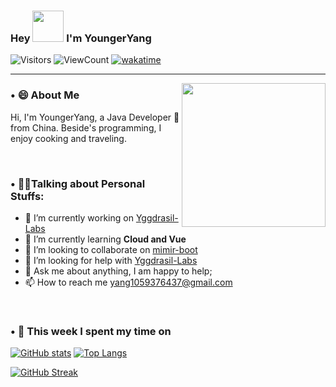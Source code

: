 ### Hey <img src="https://media.giphy.com/media/mGcNjsfWAjY5AEZNw6/giphy.gif" width="50"> I'm YoungerYang

![Visitors](https://api.visitorbadge.io/api/visitors?path=https%3A%2F%2Fgithub.com%2FYoungerYang-Y&countColor=%2337d67a&style=plastic) <img alt="ViewCount" src="https://views.whatilearened.today/views/github/YoungerYang-Y/YoungerYang-Y.svg" />
[![wakatime](https://wakatime.com/badge/user/40f6219f-819d-4010-85f9-faa6fab27209.svg)](https://wakatime.com/@40f6219f-819d-4010-85f9-faa6fab27209)

<hr>

<img align='right' src="https://media.giphy.com/media/M9gbBd9nbDrOTu1Mqx/giphy.gif" width="230">

### **• 😄 About Me**

Hi, I'm YoungerYang, a Java Developer 🚀 from China. Beside's programming, I enjoy cooking and traveling.

<br />

### **• 🙋‍♂️Talking about Personal Stuffs:**

- 🔭 I’m currently working on [Yggdrasil-Labs](https://github.com/Yggdrasil-Labs)
- 🌱 I’m currently learning **Cloud and Vue**
- 👯 I’m looking to collaborate on [mimir-boot](https://github.com/Yggdrasil-Labs/mimir-boot)
- 🤝 I’m looking for help with [Yggdrasil-Labs](https://github.com/Yggdrasil-Labs)
- 💬 Ask me about anything, I am happy to help;
- 📫 How to reach me yang1059376437@gmail.com

<br />

### • 🔭 **This week I spent my time on**

[![GitHub stats](https://github-readme-stats.vercel.app/api?username=YoungerYang-Y&show_icons=true&hide_border=true&line_height=20)](https://github.com/anuraghazra/github-readme-stats)
[![Top Langs](https://github-readme-stats.vercel.app/api/top-langs/?username=YoungerYang-Y&hide_border=true&layout=compact)](https://github.com/anuraghazra/github-readme-stats)

[![GitHub Streak](https://streak-stats.demolab.com?user=YoungerYang-Y&hide_border=true&mode=weekly&card_width=995)](https://git.io/streak-stats)

